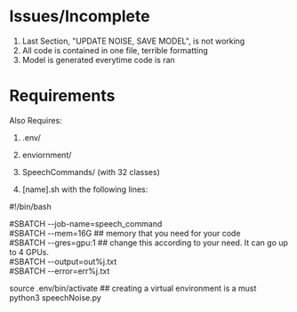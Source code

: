 # Issues/Incomplete  
1) Last Section, "UPDATE NOISE, SAVE MODEL", is not working
2) All code is contained in one file, terrible formatting
3) Model is generated everytime code is ran


# Requirements
Also Requires:

1) .env/
2) enviornment/
3) SpeechCommands/ (with 32 classes)
   

4) [name].sh with the following lines:

#!/bin/bash  
 
#SBATCH --job-name=speech_command  
#SBATCH --mem=16G ## memory that you need for your code  
#SBATCH --gres=gpu:1 ## change this according to your need. It can go up to 4 GPUs.  
#SBATCH --output=out%j.txt  
#SBATCH --error=err%j.txt  
 
source .env/bin/activate ## creating a virtual environment is a must  
python3 speechNoise.py
